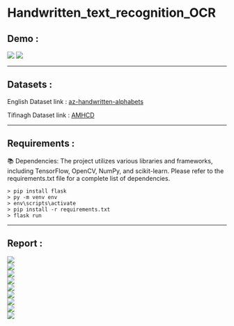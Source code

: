 # Handwritten_text_recognition_OCR

## Demo :

<div>
<img src="https://github.com/AmineRACHID/Handwritten_text_recognition_OCR/assets/127174852/5079138a-ee62-4b4f-ae71-e580f8ab4724">
<img src="https://github.com/AmineRACHID/Handwritten_text_recognition_OCR/assets/127174852/4469a840-d012-4817-8476-8202eb018bc3">
</div>

---

## Datasets :

English Dataset link :  [az-handwritten-alphabets](https://www.kaggle.com/datasets/sachinpatel21/az-handwritten-alphabets-in-csv-format)

Tifinagh Dataset link :  [AMHCD](https://www.kaggle.com/datasets/benaddym/amazigh-handwritten-character-database-amhcd)

---

## Requirements :

📚 Dependencies:
The project utilizes various libraries and frameworks, including TensorFlow, OpenCV, NumPy, and scikit-learn. Please refer to the requirements.txt file for a complete list of dependencies.

```
> pip install flask
> py -m venv env
> env\scripts\activate
> pip install -r requirements.txt
> flask run
```

---

## Report :

<div>
<img src="https://github.com/AmineRACHID/Handwritten_text_recognition_OCR/assets/127174852/a67a5066-b97d-4935-a059-bd4fb17dcb25">
</div>
<div>
<img src="https://github.com/AmineRACHID/Handwritten_text_recognition_OCR/assets/127174852/e619fc0f-dd37-47b1-b5d2-17551e50a1c2">
</div>
<div>
<img src="https://github.com/AmineRACHID/Handwritten_text_recognition_OCR/assets/127174852/a2c5acd8-ae64-4d60-a8d2-207027d44189">
</div>
<div>
<img src="https://github.com/AmineRACHID/Handwritten_text_recognition_OCR/assets/127174852/bd02734c-9f42-48a2-8ec1-f869abc75c5c">
</div>
<div>
<img src="https://github.com/AmineRACHID/Handwritten_text_recognition_OCR/assets/127174852/2ac03c1e-95a5-4b25-b180-44ebf81b6a81">
</div>
<div>
<img src="https://github.com/AmineRACHID/Handwritten_text_recognition_OCR/assets/127174852/f300c870-5562-4606-8699-839afac02430">
</div>
<div>
<img src="https://github.com/AmineRACHID/Handwritten_text_recognition_OCR/assets/127174852/593a3a7c-2e88-47b7-8052-8495abc8a53a">
</div>
<div>
<img src="https://github.com/AmineRACHID/Handwritten_text_recognition_OCR/assets/127174852/dc66f7c1-2d97-43a1-b6bf-c5480e5e6f06">
</div>
<div>
<img src="https://github.com/AmineRACHID/Handwritten_text_recognition_OCR/assets/127174852/f9723563-61e1-4543-9964-346ef3fa85f2">
</div>
